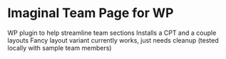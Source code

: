 # Imaginal Team Page for WP
WP plugin to help streamline team sections
Installs a CPT and a couple layouts
Fancy layout variant currently works, just needs cleanup (tested locally with sample team members)
